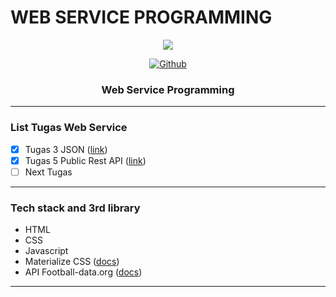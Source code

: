 # WEB SERVICE PROGRAMMING

<p align="center">
  <img src="https://encrypted-tbn0.gstatic.com/images?q=tbn%3AANd9GcRIN3ugV8qUKM72eTgMZspMBX3nZJ9O9QhMsg&usqp=CAU"/>
</p>

<p align="center">
<!--   <a href="https://www.linkedin.com/in/imam-mufiid-2870141b2/"><img alt="LinkedIn"></a> -->
  <a href="https://github.com/imufiid"><img alt="Github" src="https://img.shields.io/github/followers/imufiid?label=follow&style=social"></a>
  <h3 align="center">Web Service Programming</h3>
</p>

---

### List Tugas Web Service
- [x] Tugas 3 JSON ([link](https://github.com/imufiid/Web-Service-Programming/tree/master/tugas3_JSON))
- [x] Tugas 5 Public Rest API ([link](https://github.com/imufiid/Web-Service-Programming/tree/master/tugas5_Public_REST_API))
- [ ] Next Tugas

---

### Tech stack and 3rd library
- HTML
- CSS 
- Javascript 
- Materialize CSS ([docs](https://materializecss.com/))
- API Football-data.org ([docs](https://www.football-data.org/))

---